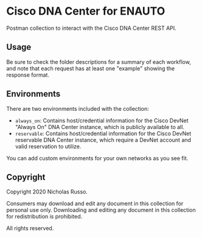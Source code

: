 # Cisco DNA Center for ENAUTO
Postman collection to interact with the Cisco DNA Center REST API.

## Usage
Be sure to check the folder descriptions for a summary of each workflow,
and note that each request has at least one "example" showing the response
format.

## Environments
There are two environments included with the collection:
  * `always_on`: Contains host/credential information for the Cisco DevNet
    "Always On" DNA Center instance, which is publicly available to all.
  * `reservable`: Contains host/credential information for the Cisco DevNet
    reservable DNA Center instance, which require a DevNet account and
    valid reservation to utilize.

You can add custom environments for your own networks as you see fit.

## Copyright
Copyright 2020 Nicholas Russo.

Consumers may download and edit any document in this collection for personal
use only. Downloading and editing any document in this collection for
redistribution is prohibited.

All rights reserved.
